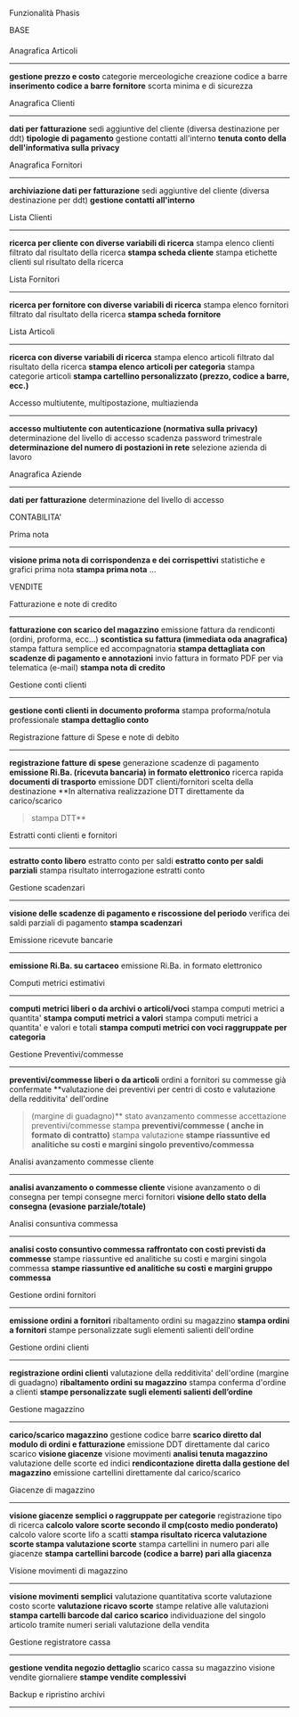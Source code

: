 
Funzionalità Phasis


BASE
####  ####

Anagrafica Articoli

---


**gestione prezzo e costo** categorie merceologiche creazione codice a barre
**inserimento codice a barre fornitore** scorta minima e di sicurezza

Anagrafica Clienti

---


**dati per fatturazione** sedi aggiuntive del cliente (diversa destinazione per ddt)
**tipologie di pagamento** gestione contatti all'interno
**tenuta conto della dell'informativa sulla privacy**

Anagrafica Fornitori

---


**archiviazione dati per fatturazione** sedi aggiuntive del cliente (diversa destinazione per ddt)
**gestione contatti all'interno**

Lista Clienti

---


**ricerca per cliente con diverse variabili di ricerca** stampa elenco clienti filtrato dal risultato della ricerca
**stampa scheda cliente** stampa etichette clienti sul risultato della ricerca

Lista Fornitori

---


**ricerca per fornitore con diverse variabili di ricerca** stampa elenco fornitori filtrato dal risultato della ricerca
**stampa scheda fornitore**

Lista Articoli

---


**ricerca con diverse variabili di ricerca** stampa elenco articoli filtrato dal risultato della ricerca
**stampa elenco articoli per categoria** stampa categorie articoli
**stampa cartellino personalizzato (prezzo, codice a barre, ecc.)**

Accesso multiutente, multipostazione, multiazienda

---


**accesso multiutente con autenticazione (normativa sulla privacy)** determinazione del livello di accesso scadenza password trimestrale
**determinazione del numero di postazioni in rete** selezione azienda di lavoro

Anagrafica Aziende

---


**dati per fatturazione** determinazione del livello di accesso

CONTABlLITA'


Prima nota

---


**visione prima nota di corrispondenza e dei corrispettivi** statistiche e grafici prima nota
**stampa prima nota** ...

VENDITE


Fatturazione e note di credito

---


**fatturazione con scarico del magazzino** emissione fattura da rendiconti (ordini, proforma, ecc...)
**scontistica su fattura (immediata oda anagrafica)** stampa fattura semplice ed accompagnatoria
**stampa dettagliata con scadenze di pagamento e annotazioni** invio fattura in formato PDF per via telematica (e-mail)
**stampa nota di credito**

Gestione conti clienti

---


**gestione conti clienti in documento proforma** stampa proforma/notula professionale
**stampa dettaglio conto**

Registrazione fatture di Spese e note di debito

---


**registrazione fatture di spese** generazione scadenze di pagamento
**emissione Ri.Ba. (ricevuta bancaria) in formato elettronico** ricerca rapida
**documenti di trasporto** emissione DDT clienti/fornitori scelta della destinazione
**In alternativa realizzazione DTT direttamente da carico/scarico
> stampa DTT**

Estratti conti clienti e fornitori

---


**estratto conto libero** estratto conto per saldi
**estratto conto per saldi parziali** stampa risultato interrogazione estratti conto

Gestione scadenzari

---


**visione delle scadenze di pagamento e riscossione del periodo** verifica dei saldi parziali di pagamento
**stampa scadenzari**

Emissione ricevute bancarie

---


**emissione Ri.Ba. su cartaceo** emissione Ri.Ba. in formato elettronico

Computi metrici estimativi

---


**computi metrici liberi o da archivi o articoli/voci** stampa computi metrici a quantita'
**stampa computi metrici a valori** stampa computi metrici a quantita' e valori e totali
**stampa computi metrici con voci raggruppate per categoria**

Gestione Preventivi/commesse

---


**preventivi/commesse liberi o da articoli** ordini a fornitori su commesse già confermate
**valutazione dei preventivi per centri di costo e valutazione della redditivita' dell'ordine
> (margine di guadagno)** stato avanzamento commesse accettazione preventivi/commesse stampa
**preventivi/commesse ( anche in formato di contratto)** stampa valutazione
**stampe riassuntive ed analitiche su costi e margini singolo preventivo/commessa**

Analisi avanzamento commesse cliente

---


**analisi avanzamento o commesse cliente** visione avanzamento o di consegna per tempi consegne merci fornitori
**visione dello stato della consegna (evasione parziale/totale)**

Analisi consuntiva commessa

---


**analisi costo consuntivo commessa raffrontato con costi previsti da commesse** stampe riassuntive ed analitiche su costi e margini singola commessa
**stampe riassuntive ed analitiche su costi e margini gruppo commessa**

Gestione ordini fornitori

---


**emissione ordini a fornitori** ribaltamento ordini su magazzino
**stampa ordini a fornitori** stampe personalizzate sugli elementi salienti dell'ordine

Gestione ordini clienti

---


**registrazione ordini clienti** valutazione della redditivita' dell'ordine (margine di guadagno)
**ribaltamento ordini su magazzino** stampa conferma d'ordine a clienti
**stampe personalizzate sugli elementi salienti dell’ordine**

Gestione magazzino

---


**carico/scarico magazzino** gestione codice barre
**scarico diretto dal modulo di ordini e fatturazione** emissione DDT direttamente dal carico scarico
**visione giacenze** visione movimenti
**analisi tenuta magazzino** valutazione delle scorte ed indici
**rendicontazione diretta dalla gestione del magazzino** emissione cartellini direttamente dal carico/scarico

Giacenze di magazzino

---


**visione giacenze semplici o raggruppate per categorie** registrazione tipo di ricerca
**calcolo valore scorte secondo il cmp(costo medio ponderato)** calcolo valore scorte lifo a scatti
**stampa risultato ricerca valutazione scorte stampa valutazione scorte** stampa cartellini in numero pari alle giacenze
**stampa cartellini barcode (codice a barre) pari alla giacenza**

Visione movimenti di magazzino

---


**visione movimenti semplici** valutazione quantitativa scorte valutazione costo scorte
**valutazione ricavo scorte** stampe relative alle valutazioni
**stampa cartelli barcode dal carico scarico** individuazione del singolo articolo tramite numeri seriali valutazione della vendita

Gestione registratore cassa

---


**gestione vendita negozio dettaglio** scarico cassa su magazzino visione vendite giornaliere
**stampe vendite complessivi**

Backup e ripristino archivi

---


